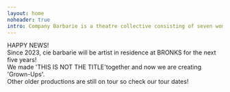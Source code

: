 ```yaml
---
layout: home
noheader: true
intro: Company Barbarie is a theatre collective consisting of seven women. <a href="/en/about/">Read more</a>
---
```


HAPPY NEWS!<br>
Since 2023, cie barbarie will be artist in residence at BRONKS for the next five years!<br>
We made 'THIS IS NOT THE TITLE'together and now we are creating 'Grown-Ups'.<br>
Other older productions are still on tour so check our tour dates!<br>

